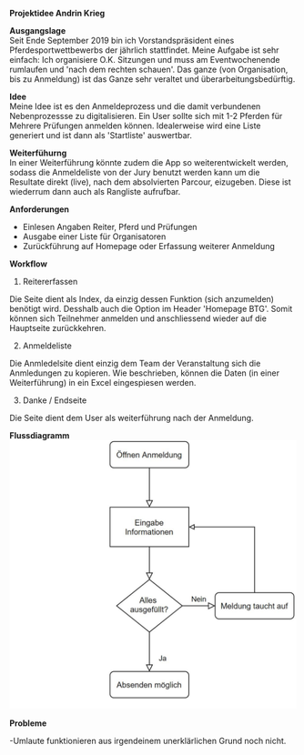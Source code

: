 **Projektidee Andrin Krieg**  

**Ausgangslage**  
Seit Ende September 2019 bin ich Vorstandspräsident eines Pferdesportwettbewerbs der jährlich stattfindet. Meine Aufgabe ist sehr einfach: Ich organisiere O.K. Sitzungen und muss am Eventwochenende rumlaufen und 'nach dem rechten schauen'. Das ganze (von Organisation, bis zu Anmeldung) ist das Ganze sehr veraltet und überarbeitungsbedürftig.

**Idee**  
Meine Idee ist es den Anmeldeprozess und die damit verbundenen Nebenprozessse zu digitalisieren. Ein User sollte sich mit 1-2 Pferden für Mehrere Prüfungen anmelden können. Idealerweise wird eine Liste generiert und ist dann als 'Startliste' auswertbar.

**Weiterfühurng**  
In einer Weiterführung könnte zudem die App so weiterentwickelt werden, sodass die Anmeldeliste von der Jury benutzt werden kann um die Resultate direkt (live), nach dem absolvierten Parcour, eizugeben. Diese ist wiederrum dann auch als Rangliste aufrufbar.

**Anforderungen**  
- Einlesen Angaben Reiter, Pferd und Prüfungen
- Ausgabe einer Liste für Organisatoren
- Zurückführung auf Homepage oder Erfassung weiterer Anmeldung

**Workflow**

1. Reitererfassen

Die Seite dient als Index, da einzig dessen Funktion (sich anzumelden) benötigt wird. Desshalb auch die Option im Header 'Homepage BTG'. Somit können sich Teilnehmer anmelden und anschliessend wieder auf die Hauptseite zurückkehren.

2. Anmeldeliste

Die Anmledelsite dient einzig dem Team der Veranstaltung sich die Anmledungen zu kopieren. Wie beschrieben, können die Daten (in einer Weiterführung) in ein Excel eingespiesen werden.

3. Danke / Endseite

Die Seite dient dem User als weiterführung nach der Anmeldung.

**Flussdiagramm**  
![Andrins flow diagramm](andrins_flussdiagramm.JPG)

**Probleme** 

-Umlaute funktionieren aus irgendeinem unerklärlichen Grund noch nicht.	